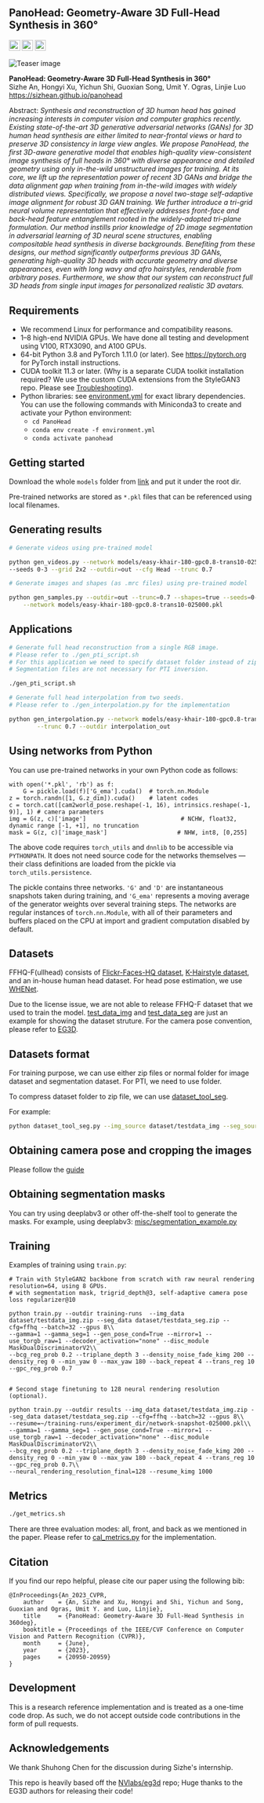 ## PanoHead: Geometry-Aware 3D Full-Head Synthesis in 360°<br>
<a href="https://arxiv.org/abs/2303.13071"><img src="https://img.shields.io/badge/arXiv-2303.13071-b31b1b" height=22.5></a>
<a href="https://creativecommons.org/licenses/by/4.0"><img src="https://img.shields.io/badge/LICENSE-CC--BY--4.0-yellow" height=22.5></a>
<a href="https://www.youtube.com/watch?v=Y8NXiBOEWoE"><img src="https://img.shields.io/static/v1?label=CVPR 2023&message=8 Minute Video&color=red" height=22.5></a>  



![Teaser image](./misc/teaser.png)

**PanoHead: Geometry-Aware 3D Full-Head Synthesis in 360°**<br>
Sizhe An, Hongyi Xu, Yichun Shi, Guoxian Song, Umit Y. Ogras, Linjie Luo
<br>https://sizhean.github.io/panohead<br>

Abstract: *Synthesis and reconstruction of 3D human head has gained increasing interests in computer vision and computer graphics recently. Existing state-of-the-art 3D generative adversarial networks (GANs) for 3D human head synthesis are either limited to near-frontal views or hard to preserve 3D consistency in large view angles. We propose PanoHead, the first 3D-aware generative model that enables high-quality view-consistent image synthesis of full heads in 360° with diverse appearance and detailed geometry using only in-the-wild unstructured images for training. At its core, we lift up the representation power of recent 3D GANs and bridge the data alignment gap when training from in-the-wild images with widely distributed views. Specifically, we propose a novel two-stage self-adaptive image alignment for robust 3D GAN training. We further introduce a tri-grid neural volume representation that effectively addresses front-face and back-head feature entanglement rooted in the widely-adopted tri-plane formulation. Our method instills prior knowledge of 2D image segmentation in adversarial learning of 3D neural scene structures, enabling compositable head synthesis in diverse backgrounds. Benefiting from these designs, our method significantly outperforms previous 3D GANs, generating high-quality 3D heads with accurate geometry and diverse appearances, even with long wavy and afro hairstyles, renderable from arbitrary poses. Furthermore, we show that our system can reconstruct full 3D heads from single input images for personalized realistic 3D avatars.*


## Requirements

* We recommend Linux for performance and compatibility reasons.
* 1&ndash;8 high-end NVIDIA GPUs. We have done all testing and development using V100, RTX3090, and A100 GPUs.
* 64-bit Python 3.8 and PyTorch 1.11.0 (or later). See https://pytorch.org for PyTorch install instructions.
* CUDA toolkit 11.3 or later.  (Why is a separate CUDA toolkit installation required?  We use the custom CUDA extensions from the StyleGAN3 repo. Please see [Troubleshooting](https://github.com/NVlabs/stylegan3/blob/main/docs/troubleshooting.md#why-is-cuda-toolkit-installation-necessary)).
* Python libraries: see [environment.yml](./environment.yml) for exact library dependencies.  You can use the following commands with Miniconda3 to create and activate your Python environment:
  - `cd PanoHead`
  - `conda env create -f environment.yml`
  - `conda activate panohead`


## Getting started

Download the whole `models` folder from [link](https://drive.google.com/drive/folders/1m517-F1NCTGA159dePs5R5qj02svtX1_?usp=sharing) and put it under the root dir.

Pre-trained networks are stored as `*.pkl` files that can be referenced using local filenames.


## Generating results

```.bash
# Generate videos using pre-trained model

python gen_videos.py --network models/easy-khair-180-gpc0.8-trans10-025000.pkl \
--seeds 0-3 --grid 2x2 --outdir=out --cfg Head --trunc 0.7

```

```.bash
# Generate images and shapes (as .mrc files) using pre-trained model

python gen_samples.py --outdir=out --trunc=0.7 --shapes=true --seeds=0-3 \
    --network models/easy-khair-180-gpc0.8-trans10-025000.pkl
```

## Applications
```.bash
# Generate full head reconstruction from a single RGB image.
# Please refer to ./gen_pti_script.sh
# For this application we need to specify dataset folder instead of zip files.
# Segmentation files are not necessary for PTI inversion.

./gen_pti_script.sh
```

```.bash
# Generate full head interpolation from two seeds.
# Please refer to ./gen_interpolation.py for the implementation

python gen_interpolation.py --network models/easy-khair-180-gpc0.8-trans10-025000.pkl\
        --trunc 0.7 --outdir interpolation_out
```



## Using networks from Python

You can use pre-trained networks in your own Python code as follows:

```.python
with open('*.pkl', 'rb') as f:
    G = pickle.load(f)['G_ema'].cuda()  # torch.nn.Module
z = torch.randn([1, G.z_dim]).cuda()    # latent codes
c = torch.cat([cam2world_pose.reshape(-1, 16), intrinsics.reshape(-1, 9)], 1) # camera parameters
img = G(z, c)['image']                           # NCHW, float32, dynamic range [-1, +1], no truncation
mask = G(z, c)['image_mask']                    # NHW, int8, [0,255]
```

The above code requires `torch_utils` and `dnnlib` to be accessible via `PYTHONPATH`. It does not need source code for the networks themselves &mdash; their class definitions are loaded from the pickle via `torch_utils.persistence`.

The pickle contains three networks. `'G'` and `'D'` are instantaneous snapshots taken during training, and `'G_ema'` represents a moving average of the generator weights over several training steps. The networks are regular instances of `torch.nn.Module`, with all of their parameters and buffers placed on the CPU at import and gradient computation disabled by default.



## Datasets

FFHQ-F(ullhead) consists of [Flickr-Faces-HQ dataset](https://github.com/NVlabs/ffhq-dataset), [K-Hairstyle dataset](https://psh01087.github.io/K-Hairstyle/), and an in-house human head dataset. For head pose estimation, we use [WHENet](https://arxiv.org/abs/2005.10353).

Due to the license issue, we are not able to release FFHQ-F dataset that we used to train the model. [test_data_img](./dataset/testdata_img/) and [test_data_seg](./dataset/testdata_seg/) are just an example for showing the dataset struture. For the camera pose convention, please refer to [EG3D](https://github.com/NVlabs/eg3d). 


## Datasets format
For training purpose, we can use either zip files or normal folder for image dataset and segmentation dataset. For PTI, we need to use folder.

To compress dataset folder to zip file, we can use [dataset_tool_seg](./dataset_tool_seg.py). 

For example:
```.bash
python dataset_tool_seg.py --img_source dataset/testdata_img --seg_source  dataset/testdata_seg --img_dest dataset/testdata_img.zip --seg_dest dataset/testdata_seg.zip --resolution 512x512
```

## Obtaining camera pose and cropping the images
Please follow the [guide](3DDFA_V2_cropping/cropping_guide.md)

## Obtaining segmentation masks
You can try using deeplabv3 or other off-the-shelf tool to generate the masks. For example, using deeplabv3: [misc/segmentation_example.py](misc/segmentation_example.py)




## Training

Examples of training using `train.py`:

```
# Train with StyleGAN2 backbone from scratch with raw neural rendering resolution=64, using 8 GPUs.
# with segmentation mask, trigrid_depth@3, self-adaptive camera pose loss regularizer@10

python train.py --outdir training-runs  --img_data dataset/testdata_img.zip --seg_data dataset/testdata_seg.zip --cfg=ffhq --batch=32 --gpus 8\\
--gamma=1 --gamma_seg=1 --gen_pose_cond=True --mirror=1 --use_torgb_raw=1 --decoder_activation="none" --disc_module MaskDualDiscriminatorV2\\
--bcg_reg_prob 0.2 --triplane_depth 3 --density_noise_fade_kimg 200 --density_reg 0 --min_yaw 0 --max_yaw 180 --back_repeat 4 --trans_reg 10 --gpc_reg_prob 0.7


# Second stage finetuning to 128 neural rendering resolution (optional).

python train.py --outdir results --img_data dataset/testdata_img.zip --seg_data dataset/testdata_seg.zip --cfg=ffhq --batch=32 --gpus 8\\
--resume=~/training-runs/experiment_dir/network-snapshot-025000.pkl\\
--gamma=1 --gamma_seg=1 --gen_pose_cond=True --mirror=1 --use_torgb_raw=1 --decoder_activation="none" --disc_module MaskDualDiscriminatorV2\\
--bcg_reg_prob 0.2 --triplane_depth 3 --density_noise_fade_kimg 200 --density_reg 0 --min_yaw 0 --max_yaw 180 --back_repeat 4 --trans_reg 10 --gpc_reg_prob 0.7\\
--neural_rendering_resolution_final=128 --resume_kimg 1000
```

## Metrics



```.bash
./get_metrics.sh
```
There are three evaluation modes: all, front, and back as we mentioned in the paper. Please refer to [cal_metrics.py](./calc_metrics.py) for the implementation.


## Citation

If you find our repo helpful, please cite our paper using the following bib:

```
@InProceedings{An_2023_CVPR,
    author    = {An, Sizhe and Xu, Hongyi and Shi, Yichun and Song, Guoxian and Ogras, Umit Y. and Luo, Linjie},
    title     = {PanoHead: Geometry-Aware 3D Full-Head Synthesis in 360deg},
    booktitle = {Proceedings of the IEEE/CVF Conference on Computer Vision and Pattern Recognition (CVPR)},
    month     = {June},
    year      = {2023},
    pages     = {20950-20959}
}
```

## Development

This is a research reference implementation and is treated as a one-time code drop. As such, we do not accept outside code contributions in the form of pull requests.

## Acknowledgements

We thank Shuhong Chen for the discussion during Sizhe's internship.

This repo is heavily based off the [NVlabs/eg3d](https://github.com/NVlabs/eg3d) repo; Huge thanks to the EG3D authors for releasing their code!